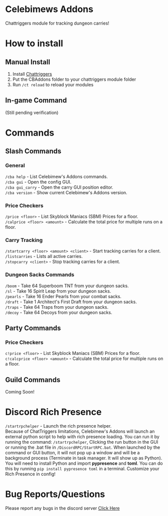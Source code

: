 # Celebimews Addons
Chattriggers module for tracking dungeon carries!
# How to install
## Manual Install
1. Install [Chattriggers](https://chattriggers.com/)
2. Put the CBAddons folder to your chattriggers module folder
3. Run `/ct reload` to reload your modules
## In-game Command
(Still pending verification)
# Commands
## Slash Commands
### General
`/cba help` - List Celebimew's Addons commands.<br>
`/cba gui` - Open the config GUI.<br>
`/cba gui_carry` - Open the carry GUI position editor.<br>
`/cba version` - Show current Celebimew's Addons version.<br>
### Price Checkers
`/price <floor>` - List Skyblock Maniacs (SBM) Prices for a floor.<br>
`/calprice <floor> <amount>` - Calculate the total price for multiple runs on a floor.<br>
### Carry Tracking
`/startcarry <floor> <amount> <client>` - Start tracking carries for a client.<br>
`/listcarries` - Lists all active carries.<br>
`/stopcarry <client>` - Stop tracking carries for a client.<br>
### Dungeon Sacks Commands
`/boom` - Take 64 Superboom TNT from your dungeon sacks.<br>
`/sl` - Take 16 Spirit Leap from your dungeon sacks.<br>
`/pearls` - Take 16 Ender Pearls from your combat sacks.<br>
`/draft` - Take 1 Architect's First Draft from your dungeon sacks.<br>
`/traps` - Take 64 Traps from your dungeon sacks.<br>
`/decoy` - Take 64 Decoys from your dungeon sacks.<br>
## Party Commands
### Price Checkers
`c!price <floor>` - List Skyblock Maniacs (SBM) Prices for a floor.<br>
`c!calcprice <floor> <amount>` - Calculate the total price for multiple runs on a floor.<br>
## Guild Commands
Coming Soon!
# Discord Rich Presence
`/startrpchelper` - Launch the rich presence helper.<br>
Because of ChatTriggers limitations, Celebimew's Addons will launch an external python script to help with rich presence loading. You can run it by running the command: `/startrpchelper`, Clicking the run button in the GUI or running the .bat file in `/DiscordRPC/StartRPC.bat`. When launched by the command or GUI button, it will not pop up a window and will be a background process (Terminate in task manager. It will show up as Python). You will need to install Python and import **pypresence** and **toml**. You can do this by running `pip install pypresence toml` in a terminal.
Customize your Rich Presence in config!
# Bug Reports/Questions
Please report any bugs in the discord server [Click Here](https://discord.gg/FkJA5Hf7we)
